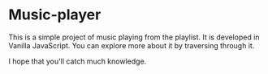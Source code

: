 # Music-player

This is a simple project of music playing from the playlist. It is developed in Vanilla JavaScript.
You can explore more about it by traversing through it.

I hope that you'll catch much knowledge.
